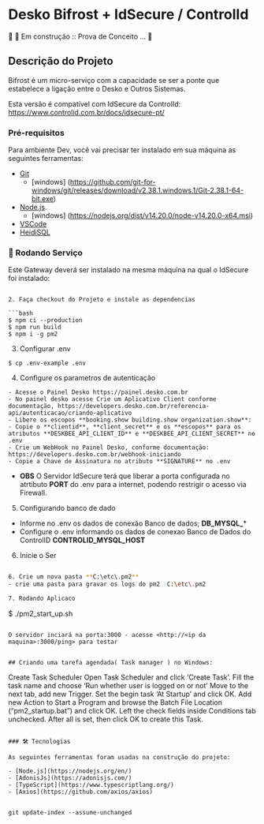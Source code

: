 # Desko Bifrost + IdSecure / ControlId

🚧  🚀 Em construção :: Prova de Conceito ...  🚧

## Descrição do Projeto

Bifrost é um micro-serviço com a capacidade se ser a ponte que estabelece a ligação entre o Desko e Outros Sistemas.

Esta versão é compatível com IdSecure da ControlId: https://www.controlid.com.br/docs/idsecure-pt/

### Pré-requisitos

Para ambiente Dev, você vai precisar ter instalado em sua máquina as seguintes ferramentas:
- [Git](https://git-scm.com)
  - [windows] (https://github.com/git-for-windows/git/releases/download/v2.38.1.windows.1/Git-2.38.1-64-bit.exe)
- [Node.js](https://nodejs.org/en/).
  - [windows] (https://nodejs.org/dist/v14.20.0/node-v14.20.0-x64.msi)
- [VSCode](https://code.visualstudio.com/)
- [HeidiSQL](https://www.heidisql.com/download.php)
### 🎲 Rodando Serviço

Este Gateway deverá ser instalado na mesma máquina na qual o IdSecure foi instalado:

```

2. Faça checkout do Projeto e instale as dependencias

```bash
$ npm ci --production
$ npm run build
$ npm i -g pm2
```

3. Configurar .env
```
$ cp .env-example .env
```

4. Configure os parametros de autenticação

```
- Acesse o Painel Desko https://painel.desko.com.br
- No painel desko acesse Crie um Aplicativo Client conforme documentação, https://developers.desko.com.br/referencia-api/autenticacao/criando-aplicativo
- Libere os escopos **booking.show building.show organization.show**:
- Copie o **clientid**, **client_secret** e os **escopos** para os atributos **DESKBEE_API_CLIENT_ID** e **DESKBEE_API_CLIENT_SECRET** no .env
- Crie um WebHook no Painel Desko, conforme documentação: https://developers.desko.com.br/webhook-iniciando
- Copie a Chave de Assinatura no atributo **SIGNATURE** no .env
```

- **OBS** O Servidor IdSecure terá que liberar a porta configurada no atrtibuto **PORT** do .env para a internet, podendo restrigir o acesso via Firewall.

5. Configurando banco de dado

- Informe no .env os dados de conexão Banco de dados; **DB_MYSQL_***
- Configure o .env informando os dados de conexao Banco de Dados do ControlID **CONTROLID_MYSQL_HOST**

6. Inicie o Ser

```bash

6. Crie um nova pasta **C:\etc\.pm2**
- crie uma pasta para gravar os logs do pm2  C:\etc\.pm2

7. Rodando Aplicaco
```
$ ./pm2_start_up.sh
```

O servidor inciará na porta:3000 - acesse <http://<ip da maquina>:3000/ping> para testar


## Criando uma tarefa agendada( Task manager ) no Windows:

```
Create Task Scheduler
Open Task Scheduler and click ‘Create Task’.
Fill the task name and choose ‘Run whether user is logged on or not’
Move to the next tab, add new Trigger. Set the begin task ‘At Startup’ and click OK.
Add new Action to Start a Program and browse the Batch File Location (“pm2_startup.bat”) and click OK.
Left the check fields inside Conditions tab unchecked.
After all is set, then click OK to create this Task.
```

### 🛠 Tecnologias

As seguintes ferramentas foram usadas na construção do projeto:

- [Node.js](https://nodejs.org/en/)
- [AdonisJs](https://adonisjs.com/)
- [TypeScript](https://www.typescriptlang.org/)
- [Axios](https://github.com/axios/axios)


git update-index --assume-unchanged

